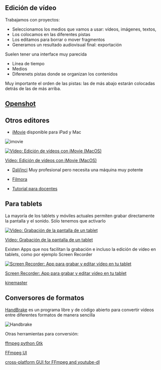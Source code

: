 ## Edición de vídeo

Trabajamos con proyectos:
* Seleccionamos los medios que vamos a usar: vídeos, imágenes, textos,
* Los colocamos en las diferentes pistas
* Los editamos para borrar o mover fragmentos
* Generamos un resultado audiovisual final: exportación

Suelen tener una interface muy parecida

* Línea de tiempo
* Medios
* Diferenets pistas donde se organizan los contenidos

Muy importante el orden de las pistas: las de más abajo estarán colocadas detrás de las de más arriba.

## [Openshot](./3.3.1_OpenShot.md)

## Otros editores

* [iMovie](https://www.apple.com/es/imovie/) disponible para iPad y Mac 

![imovie](https://www.apple.com/es/imovie/images/overview/imovie_hero__solmjnnlqzum_small.jpg)

[![Vídeo: Edición de vídeos con iMovie (MacOS)](https://img.youtube.com/vi/HvoTjSKmu-A/0.jpg)](https://youtu.be/HvoTjSKmu-A)


[Vídeo: Edición de vídeos con iMovie (MacOS)](https://youtu.be/HvoTjSKmu-A)


* [DaVinci](https://www.blackmagicdesign.com/es/products/davinciresolve/) Muy profesional pero necesita una máquina muy potente

* [Filmora](https://filmora.wondershare.com/es/video-editing-tips/video-editors-for-teachers.html)

* [Tutorial para docentes](https://webdelmaestrocmf.com/portal/ayuda-docente-los-mejores-programas-para-editar-videos-profesionalmente/)

## Para tablets

La mayoría de los tablets y móviles actuales permiten grabar directamente la pantalla y el sonido. Sólo tenemos que activarlo

[![Vídeo: Grabación de la pantalla de un tablet](https://img.youtube.com/vi/bJM1HxMut6c/0.jpg)](https://youtu.be/bJM1HxMut6c)


[Vídeo: Grabación de la pantalla de un tablet](https://youtu.be/bJM1HxMut6c)


Existen Apps que nos facilitan la grabación e incluso la edición de vídeo en tablets, como por ejemplo Screen Recorder
 
[![Screen Recorder:  App para grabar y editar vídeo en tu tablet](https://img.youtube.com/vi/YyZ0R6DPjSY/0.jpg)](https://youtu.be/YyZ0R6DPjSY)

[Screen Recorder:  App para grabar y editar vídeo en tu tablet](https://youtu.be/YyZ0R6DPjSY)


[kinemaster](https://intef.es/tecnologia-educativa/observatorio-de-tecnologia-educativa/detalle-observatorio/?id=20276)

## Conversores de formatos

[HandBrake](https://handbrake.fr/) es un programa libre y de código abierto para convertir vídeos entre diferentes formatos de manera sencilla

![Handbrake](https://i0.wp.com/handbrake.es/wp-content/uploads/2019/03/HandBrake-linux.jpg?ssl=1)

Otras herramientas para conversión:

[ffmpeg python Gtk](https://github.com/BradHeff/ffmpeg-GUI)

[FFmpeg UI](https://github.com/moust/ffmpeg-ui)

[cross-platform GUI for FFmpeg and youtube-dl](https://pypi.org/project/videomass/)